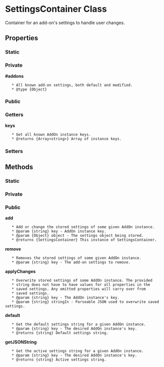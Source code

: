 # SettingsContainer Class

Container for an add-on's settings to handle user changes.

## Properties

### Static

### Private

**#addons**

```
   * All known add-on settings, both default and modified.
   * @type {Object}
```

### Public

### Getters

**keys**

```
   * Get all known AddOn instance keys.
   * @returns {Array<string>} Array of instance keys.
```

### Setters

## Methods

### Static

### Private

### Public

**add**

```
   * Add or change the stored settings of some given AddOn instance.
   * @param {string} key - AddOn instance key.
   * @param {Object} object - The settings object being stored.
   * @returns {SettingsContainer} This instance of SettingsContainer.
```

**remove**

```
   * Removes the stored settings of some given AddOn instance.
   * @param {string} key - The add-on settings to remove.
```

**applyChanges**

```
   * Overwrite stored settings of some AddOn instance. The provided
   * string does not have to have values for all properties in the
   * saved settings. Any omitted properties will carry over from
   * saved settings.
   * @param {string} key - The AddOn instance's key.
   * @param {string} stringIn - Parseable JSON used to overwrite saved settings.
```

**default**

```
   * Get the default settings string for a given AddOn instance.
   * @param {string} key - The desired AddOn instance's key.
   * @returns {string} Default settings string.
```

**getJSONString**

```
   * Get the active settings string for a given AddOn instance.
   * @param {string} key - The desired AddOn instance's key.
   * @returns {string} Active settings string.
```
